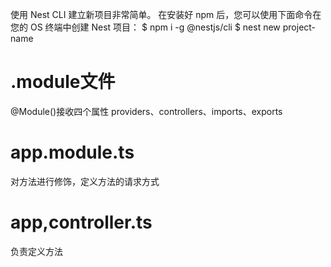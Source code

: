 使用 Nest CLI 建立新项目非常简单。 在安装好 npm 后，您可以使用下面命令在您的 OS 终端中创建 Nest 项目：
$ npm i -g @nestjs/cli
$ nest new project-name

# .module文件
@Module()接收四个属性 providers、controllers、imports、exports

# app.module.ts
对方法进行修饰，定义方法的请求方式

# app,controller.ts
负责定义方法